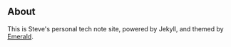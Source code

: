 ## About

This is Steve's personal tech note site, powered by Jekyll, and themed by [Emerald](https://github.com/KingFelix/emerald).
